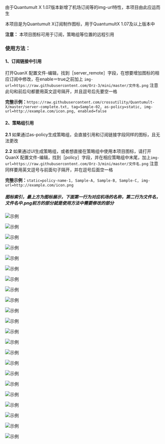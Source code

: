 由于Quantumult X 1.07版本新增了机场订阅等的img-url特性，本项目由此应运而生

本项目是为Quantumult X订阅制作图标，用于QuantumultX 1.07及以上版本中

**注意：** 本项目图标可用于订阅，策略组等位置的远程引用

### 使用方法：

####  1、订阅链接中引用
  
  打开QuanX 配置文件-编辑，找到［server_remote］字段，在想要增加图标的相应订阅中修改，在enable＝true之前加上
  `img-url=https://raw.githubusercontent.com/Orz-3/mini/master/文件名.png`
  注意此句和前后句都要用英文逗号隔开，并且逗号后先要空一格
  

  **完整示例：**`https://raw.githubusercontent.com/crossutility/Quantumult-X/master/server-complete.txt, tag=Sample-02, as-policy=static, img-url=http://example.com/icon.png, enabled=false`

####  2、策略组引用
  
  **2.1** 如果通过as-policy生成策略组，会直接引用和订阅链接字段同样的图标，且无法更改
  
  **2.2** 如果通过UI生成策略组，或者想直接在策略组中使用本项目图标，请打开QuanX 配置文件-编辑，找到［policy］字段，并在相应策略组中末尾，加上`img-url=https://raw.githubusercontent.com/Orz-3/mini/master/文件名.png`  注意同样要用英文逗号与前面句子隔开，并在逗号后面空一格

  **完整示例：**`static=policy-name-1, Sample-A, Sample-B, Sample-C, img-url=http://example.com/icon.png`

##### 图标索引，最上方为图标展示，下面第一行为对应机场的名称，第二行为文件名，文件名中.png前方的部分就是使用方法中需要修改的部分

![示例](https://raw.githubusercontent.com/Orz-3/mini/none/2.4-1.png)

![示例](https://raw.githubusercontent.com/Orz-3/mini/none/2.4-2.png)

![示例](https://raw.githubusercontent.com/Orz-3/mini/none/2.4-3.png)

![示例](https://raw.githubusercontent.com/Orz-3/mini/none/2.4-4.png)

![示例](https://raw.githubusercontent.com/Orz-3/mini/none/2.4-5.png)

![示例](https://raw.githubusercontent.com/Orz-3/mini/none/彩蛋.png)

![示例](https://raw.githubusercontent.com/Orz-3/mini/none/2.4-彩蛋.png)

![示例](https://raw.githubusercontent.com/Orz-3/mini/none/策略.png)

![示例](https://raw.githubusercontent.com/Orz-3/mini/none/策略组1.png)

![示例](https://raw.githubusercontent.com/Orz-3/mini/none/策略组2.png)

![示例](https://raw.githubusercontent.com/Orz-3/mini/none/策略组3.png)

![示例](https://raw.githubusercontent.com/Orz-3/mini/none/策略组4.png)

![示例](https://raw.githubusercontent.com/Orz-3/mini/none/地区.png)

![示例](https://raw.githubusercontent.com/Orz-3/mini/none/地区1.png)

![示例](https://raw.githubusercontent.com/Orz-3/mini/none/地区2.png)

![示例](https://raw.githubusercontent.com/Orz-3/mini/none/地区3.png)

![示例](https://raw.githubusercontent.com/Orz-3/mini/none/Task.png)

![示例](https://raw.githubusercontent.com/Orz-3/mini/none/-1.png)

![示例](https://raw.githubusercontent.com/Orz-3/mini/none/-2.png)

![示例](https://raw.githubusercontent.com/Orz-3/mini/none/-3.png)

![示例](https://raw.githubusercontent.com/Orz-3/mini/none/-4.png)

![示例](https://raw.githubusercontent.com/Orz-3/mini/none/-5.png)
